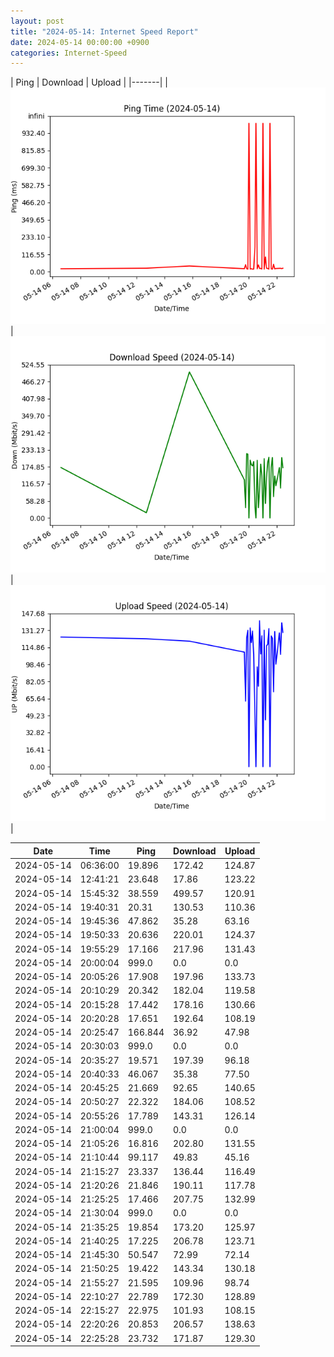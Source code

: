 ```yaml
---
layout: post
title: "2024-05-14: Internet Speed Report"
date: 2024-05-14 00:00:00 +0900
categories: Internet-Speed
---
```



| Ping | Download | Upload | 
|-------|
| ![Internet Speed Ping](/assets/2024-05-14-Internet-Speed/ping.png) | ![Internet Speed Download](/assets/2024-05-14-Internet-Speed/download.png) | ![Internet Speed Upload](/assets/2024-05-14-Internet-Speed/upload.png) |

| Date       | Time     | Ping   | Download  | Upload  |
|------------|----------|--------|-----------|---------|
| 2024-05-14 | 06:36:00 | 19.896 | 172.42 | 124.87 |
| 2024-05-14 | 12:41:21 | 23.648 | 17.86 | 123.22 |
| 2024-05-14 | 15:45:32 | 38.559 | 499.57 | 120.91 |
| 2024-05-14 | 19:40:31 | 20.31 | 130.53 | 110.36 |
| 2024-05-14 | 19:45:36 | 47.862 | 35.28 | 63.16 |
| 2024-05-14 | 19:50:33 | 20.636 | 220.01 | 124.37 |
| 2024-05-14 | 19:55:29 | 17.166 | 217.96 | 131.43 |
| 2024-05-14 | 20:00:04 | 999.0 | 0.0 | 0.0 |
| 2024-05-14 | 20:05:26 | 17.908 | 197.96 | 133.73 |
| 2024-05-14 | 20:10:29 | 20.342 | 182.04 | 119.58 |
| 2024-05-14 | 20:15:28 | 17.442 | 178.16 | 130.66 |
| 2024-05-14 | 20:20:28 | 17.651 | 192.64 | 108.19 |
| 2024-05-14 | 20:25:47 | 166.844 | 36.92 | 47.98 |
| 2024-05-14 | 20:30:03 | 999.0 | 0.0 | 0.0 |
| 2024-05-14 | 20:35:27 | 19.571 | 197.39 | 96.18 |
| 2024-05-14 | 20:40:33 | 46.067 | 35.38 | 77.50 |
| 2024-05-14 | 20:45:25 | 21.669 | 92.65 | 140.65 |
| 2024-05-14 | 20:50:27 | 22.322 | 184.06 | 108.52 |
| 2024-05-14 | 20:55:26 | 17.789 | 143.31 | 126.14 |
| 2024-05-14 | 21:00:04 | 999.0 | 0.0 | 0.0 |
| 2024-05-14 | 21:05:26 | 16.816 | 202.80 | 131.55 |
| 2024-05-14 | 21:10:44 | 99.117 | 49.83 | 45.16 |
| 2024-05-14 | 21:15:27 | 23.337 | 136.44 | 116.49 |
| 2024-05-14 | 21:20:26 | 21.846 | 190.11 | 117.78 |
| 2024-05-14 | 21:25:25 | 17.466 | 207.75 | 132.99 |
| 2024-05-14 | 21:30:04 | 999.0 | 0.0 | 0.0 |
| 2024-05-14 | 21:35:25 | 19.854 | 173.20 | 125.97 |
| 2024-05-14 | 21:40:25 | 17.225 | 206.78 | 123.71 |
| 2024-05-14 | 21:45:30 | 50.547 | 72.99 | 72.14 |
| 2024-05-14 | 21:50:25 | 19.422 | 143.34 | 130.18 |
| 2024-05-14 | 21:55:27 | 21.595 | 109.96 | 98.74 |
| 2024-05-14 | 22:10:27 | 22.789 | 172.30 | 128.89 |
| 2024-05-14 | 22:15:27 | 22.975 | 101.93 | 108.15 |
| 2024-05-14 | 22:20:26 | 20.853 | 206.57 | 138.63 |
| 2024-05-14 | 22:25:28 | 23.732 | 171.87 | 129.30 |
